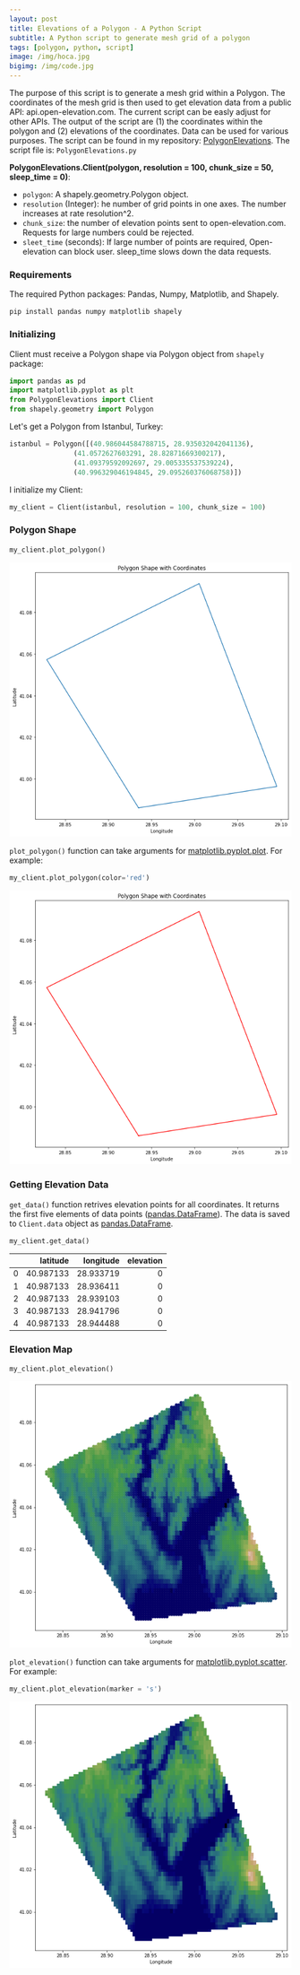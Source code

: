 ```yaml
---
layout: post
title: Elevations of a Polygon - A Python Script
subtitle: A Python script to generate mesh grid of a polygon
tags: [polygon, python, script]
image: /img/hoca.jpg
bigimg: /img/code.jpg
---
```


The purpose of this script is to generate a mesh grid within a Polygon. The coordinates of the mesh grid is then used to get elevation data from a public API: api.open-elevation.com. The current script can be easly adjust for other APIs. The output of the script are (1) the coordinates within the polygon and (2) elevations of the coordinates. Data can be used for various purposes. The script can be found in my repository: [PolygonElevations](https://github.com/alfurka/PolygonElevations). The script file is: `PolygonElevations.py`

**PolygonElevations.Client(polygon, resolution = 100, chunk_size = 50, sleep_time = 0)**:

- `polygon`: A shapely.geometry.Polygon object. 
- `resolution` (Integer): he number of grid points in one axes. The number increases at rate resolution^2. 
- `chunk_size`: the number of elevation points sent to open-elevation.com. Requests for large numbers could be rejected.
- `sleet_time` (seconds): If large number of points are required, Open-elevation can block user. sleep_time slows down the data requests. 

### Requirements


The required Python packages: Pandas, Numpy, Matplotlib, and Shapely.

```
pip install pandas numpy matplotlib shapely
```

### Initializing

Client must receive a Polygon shape via Polygon object from `shapely` package:

```Python
import pandas as pd
import matplotlib.pyplot as plt
from PolygonElevations import Client
from shapely.geometry import Polygon
```

Let's get a Polygon from Istanbul, Turkey:

```Python
istanbul = Polygon([(40.986044584788715, 28.935032042041136), 
                (41.0572627603291, 28.82871669300217), 
                (41.09379592092697, 29.005335537539224),
                (40.996329046194845, 29.095260376068758)])
```

I initialize my Client:

```Python
my_client = Client(istanbul, resolution = 100, chunk_size = 100)
```

### Polygon Shape

```Python
my_client.plot_polygon()
```
![](/img/istanbul_poly.png)

`plot_polygon()` function can take arguments for [matplotlib.pyplot.plot](https://matplotlib.org/stable/api/_as_gen/matplotlib.pyplot.plot.html). For example:

```Python
my_client.plot_polygon(color='red')
```

![](/img/istanbul_poly_red.png)

### Getting Elevation Data

`get_data()` function retrives elevation points for all coordinates. It returns the first five elements of data points ([pandas.DataFrame](https://pandas.pydata.org/docs/reference/api/pandas.DataFrame.html)). The data is saved to `Client.data` object as [pandas.DataFrame](https://pandas.pydata.org/docs/reference/api/pandas.DataFrame.html).

```Python
my_client.get_data()
```

|   |  latitude | longitude | elevation |
|--:|----------:|----------:|----------:|
| 0 | 40.987133 | 28.933719 |         0 |
| 1 | 40.987133 | 28.936411 |         0 |
| 2 | 40.987133 | 28.939103 |         0 |
| 3 | 40.987133 | 28.941796 |         0 |
| 4 | 40.987133 | 28.944488 |         0 |

### Elevation Map

```Python
my_client.plot_elevation()
```

![](/img/istanbul_elev.png)

`plot_elevation()` function can take arguments for [matplotlib.pyplot.scatter](https://matplotlib.org/stable/api/_as_gen/matplotlib.pyplot.scatter.html). For example:

```Python
my_client.plot_elevation(marker = 's')
```

![](/img/istanbul_elev_sq.png)
